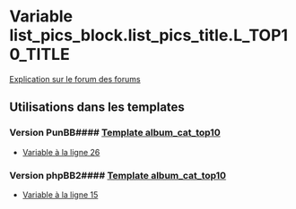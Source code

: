 # Variable list_pics_block.list_pics_title.L_TOP10_TITLE
[Explication sur le forum des forums](http://forum.forumactif.com/t294113-listing-des-variables#list_pics_block.list_pics_title.L_TOP10_TITLE)
## Utilisations dans les templates
### Version PunBB#### [Template album_cat_top10](punbb/album_cat_top10.md)
* [Variable à la ligne 26](../punbb/album_cat_top10.tpl#L26)
### Version phpBB2#### [Template album_cat_top10](subsilver/album_cat_top10.md)
* [Variable à la ligne 15](../subsilver/album_cat_top10.tpl#L15)